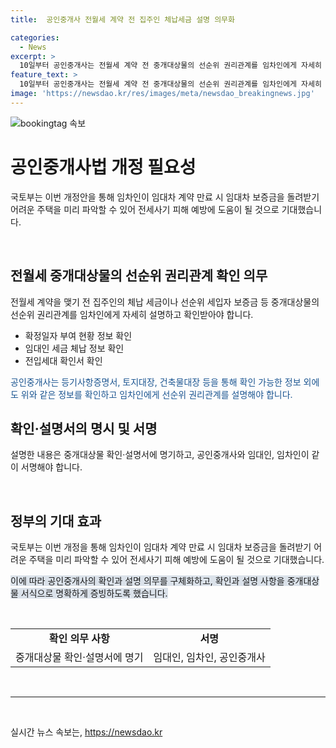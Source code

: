 ```yaml
---
title:  공인중개사 전월세 계약 전 집주인 체납세금 설명 의무화

categories:
  - News
excerpt: >
  10일부터 공인중개사는 전월세 계약 전 중개대상물의 선순위 권리관계를 임차인에게 자세히 설명하고 확인받아야 합니다. 국토부는 공인중개사법 개정으로 이를 의무화했는데, 관련 정보는 중개대상물 확인·설명서에 명기하고, 공인중개사와 임대인, 임차인이 함께 서명해야 합니다. 이로써 임차인이 전세사기 미리 파악하여 피해를 방지할 수 있게 되었다는 기대가 있습니다.
feature_text: >
  10일부터 공인중개사는 전월세 계약 전 중개대상물의 선순위 권리관계를 임차인에게 자세히 설명하고 확인받아야 합니다. 국토부는 공인중개사법 개정으로 이를 의무화했는데, 관련 정보는 중개대상물 확인·설명서에 명기하고, 공인중개사와 임대인, 임차인이 함께 서명해야 합니다. 이로써 임차인이 전세사기 미리 파악하여 피해를 방지할 수 있게 되었다는 기대가 있습니다.
image: 'https://newsdao.kr/res/images/meta/newsdao_breakingnews.jpg'
---
```


<p><img src="https://newsdao.kr/res/images/meta/newsdao_breakingnews.jpg" alt="bookingtag 속보" /></p>

<h1 data-ke-size="size20"><b>공인중개사법 개정 필요성</b></h1>

<p data-ke-size="size16">국토부는 이번 개정안을 통해 임차인이 임대차 계약 만료 시 임대차 보증금을 돌려받기 어려운 주택을 미리 파악할 수 있어 전세사기 피해 예방에 도움이 될 것으로 기대했습니다.</p>

<p data-ke-size="size16">&nbsp;</p>

<h2 data-ke-size="size26">전월세 중개대상물의 선순위 권리관계 확인 의무</h2>

<p data-ke-size="size16">전월세 계약을 맺기 전 집주인의 체납 세금이나 선순위 세입자 보증금 등 중개대상물의 선순위 권리관계를 임차인에게 자세히 설명하고 확인받아야 합니다.</p>

<ul data-ke-list-type="default">
  <li>확정일자 부여 현황 정보 확인</li>
  <li>임대인 세금 체납 정보 확인</li>
  <li>전입세대 확인서 확인</li>
</ul>

<p data-ke-size="size16"><span style="color: #1a5490;">공인중개사는 등기사항증명서, 토지대장, 건축물대장 등을 통해 확인 가능한 정보 외에도 위와 같은 정보를 확인하고 임차인에게 선순위 권리관계를 설명해야 합니다.</span></p>

<h2 data-ke-size="size26">확인·설명서의 명시 및 서명</h2>

<p data-ke-size="size16">설명한 내용은 중개대상물 확인·설명서에 명기하고, 공인중개사와 임대인, 임차인이 같이 서명해야 합니다.</p>

<p data-ke-size="size16">&nbsp;</p>

<h2 data-ke-size="size26">정부의 기대 효과</h2>

<p data-ke-size="size16">국토부는 이번 개정을 통해 임차인이 임대차 계약 만료 시 임대차 보증금을 돌려받기 어려운 주택을 미리 파악할 수 있어 전세사기 피해 예방에 도움이 될 것으로 기대했습니다.</p>

<p data-ke-size="size16"><span style="background-color: #21538527;">이에 따라 공인중개사의 확인과 설명 의무를 구체화하고, 확인과 설명 사항을 중개대상물 서식으로 명확하게 증빙하도록 했습니다.</span></p>

<p data-ke-size="size16">&nbsp;</p>

<table>
  <tbody>
    <tr>
      <td style="text-align: center; height: 17px;"><b>확인 의무 사항</b></td>
      <td style="text-align: center; height: 17px;"><b>서명</b></td>
    </tr>
    <tr>
      <td style="text-align: center; height: 17px;">중개대상물 확인·설명서에 명기</td>
      <td style="text-align: center; height: 17px;">임대인, 임차인, 공인중개사</td>
    </tr>
  </tbody>
</table>

<p data-ke-size="size16">&nbsp;</p>

<hr>

<p data-ke-size="size16">&nbsp;</p>
실시간 뉴스 속보는, <a href="https://newsdao.kr" rel="dofollow">https://newsdao.kr</a>


